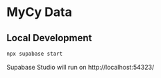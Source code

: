 # MyCy Data

## Local Development

```bash
npx supabase start
```

Supabase Studio will run on http://localhost:54323/